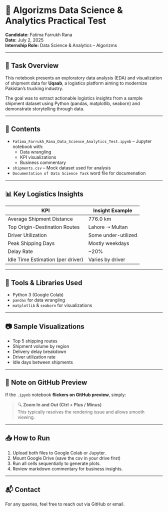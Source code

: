 # 🚚 Algorizms Data Science & Analytics Practical Test

**Candidate:** Fatima Farrukh Rana  
**Date:** July 2, 2025  
**Internship Role:** Data Science & Analytics – Algorizms

---

## 📌 Task Overview

This notebook presents an exploratory data analysis (EDA) and visualization of shipment data for **Uqaab**, a logistics platform aiming to modernize Pakistan’s trucking industry.

The goal was to extract actionable logistics insights from a sample shipment dataset using Python (pandas, matplotlib, seaborn) and demonstrate storytelling through data.

---

## 📁 Contents

- `Fatima_Farrukh_Rana_Data_Science_Analytics_Test.ipynb` – Jupyter notebook with:
  - Data wrangling
  - KPI visualizations
  - Business commentary
- `shipments.csv` – Mock dataset used for analysis
- `Documentation of Data Science Task` word file for documenation 

---

## 📊 Key Logistics Insights

| KPI                                | Insight Example |
|------------------------------------|------------------|
| Average Shipment Distance          | 776.0 km         |
| Top Origin-Destination Routes      | Lahore ➝ Multan  |
| Driver Utilization                 | Some under-utilized |
| Peak Shipping Days                 | Mostly weekdays  |
| Delay Rate                         | ~20%             |
| Idle Time Estimation (per driver) | Varies by driver |

---

## 🧪 Tools & Libraries Used

- Python 3 (Google Colab)
- `pandas` for data wrangling
- `matplotlib` & `seaborn` for visualizations

---

## 📷 Sample Visualizations

- Top 5 shipping routes
- Shipment volume by region
- Delivery delay breakdown
- Driver utilization rate
- Idle days between shipments

---

## 🧩 Note on GitHub Preview

If the `.ipynb` notebook **flickers on GitHub preview**, simply:
> 🔍 **Zoom In and Out (Ctrl + Plus / Minus)**  
This typically resolves the rendering issue and allows smooth viewing.

---

## 📥 How to Run

1. Upload both files to Google Colab or Jupyter.
2. Mount Google Drive (save the csv in your drive first)
3. Run all cells sequentially to generate plots.
4. Review markdown commentary for business insights.

---

## 📬 Contact

For any queries, feel free to reach out via GitHub or email.  
